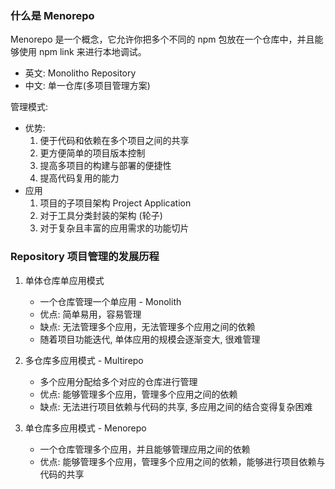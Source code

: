 ### 什么是 Menorepo

Menorepo 是一个概念，它允许你把多个不同的 npm 包放在一个仓库中，并且能够使用 npm link 来进行本地调试。

- 英文: Monolitho Repository
- 中文: 单一仓库(多项目管理方案)

管理模式: 

- 优势:
  1. 便于代码和依赖在多个项目之间的共享
  2. 更方便简单的项目版本控制
  3. 提高多项目的构建与部署的便捷性
  4. 提高代码复用的能力
- 应用
  1. 项目的子项目架构 Project Application
  2. 对于工具分类封装的架构 (轮子)
  3. 对于复杂且丰富的应用需求的功能切片


### Repository 项目管理的发展历程

1. 单体仓库单应用模式
   - 一个仓库管理一个单应用 - Monolith
   - 优点: 简单易用，容易管理
   - 缺点: 无法管理多个应用，无法管理多个应用之间的依赖
   - 随着项目功能迭代, 单体应用的规模会逐渐变大, 很难管理

2. 多仓库多应用模式 - Multirepo
   - 多个应用分配给多个对应的仓库进行管理
   - 优点: 能够管理多个应用，管理多个应用之间的依赖
   - 缺点: 无法进行项目依赖与代码的共享, 多应用之间的结合变得复杂困难

3. 单仓库多应用模式 - Menorepo
   - 一个仓库管理多个应用，并且能够管理应用之间的依赖
   - 优点: 能够管理多个应用，管理多个应用之间的依赖，能够进行项目依赖与代码的共享
